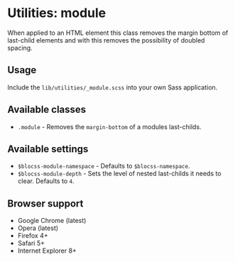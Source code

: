 # Utilities: module

When applied to an HTML element this class removes the margin bottom of last-child elements and with this removes the possibility of doubled spacing.

## Usage

Include the `lib/utilities/_module.scss` into your own Sass application.

## Available classes

* `.module` - Removes the `margin-bottom` of a modules last-childs.

## Available settings

* `$blocss-module-namespace` - Defaults to `$blocss-namespace`.
* `$blocss-module-depth` - Sets the level of nested last-childs it needs to clear. Defaults to `4`.

## Browser support

* Google Chrome (latest)
* Opera (latest)
* Firefox 4+
* Safari 5+
* Internet Explorer 8+
